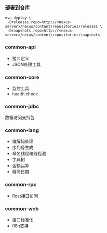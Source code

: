 ### 部署到仓库

    mvn deploy \
     -Dreleases.repo=http://<nexus-server>/nexus/content/repositories/releases \
     -Dsnapshots.repo=http://<nexus-server>/nexus/content/repositories/snapshots

### common-api
- 接口定义
- JSON处理工具

### common-core
- 监控工具
- health check

### common-jdbc
数据访问支持包

### common-lang
- 编解码处理
- 序列号生成
- 命名线程和线程池
- 字典树
- 金额运算
- 精简日期

### common-rpc
- Rest接口访问

### common-web
- 接口标准化
- i18n支持
